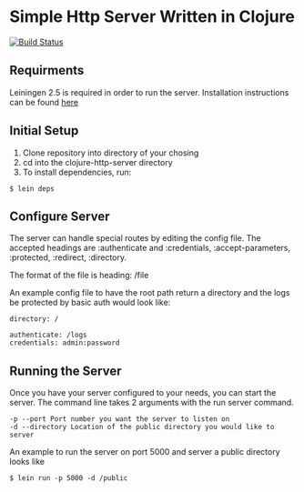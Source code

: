 # Simple Http Server Written in Clojure
[![Build Status](https://travis-ci.org/Nayshins/clojure-http-server.svg?branch=master)](https://travis-ci.org/Nayshins/clojure-http-server)
## Requirments 
Leiningen 2.5 is required in order to run the server. Installation instructions can be found [here](http://leiningen.org/)

## Initial Setup
1. Clone repository into directory of your chosing
2. cd into the clojure-http-server directory
3. To install dependencies, run:
```
$ lein deps 
```
## Configure Server
The server can handle special routes by editing the config file. The accepted headings are :authenticate and :credentials, :accept-parameters, :protected, :redirect, :directory. 

The format of the file is heading: /file

An example config file to have the root path return a directory and the logs be protected by basic auth would look like:

```
directory: /

authenticate: /logs
credentials: admin:password
```

## Running the Server
Once you have your server configured to your needs, you can start the server. The command line takes 2 arguments with the run server command.
```
-p --port Port number you want the server to listen on
-d --directory Location of the public directory you would like to server
```
An example to run the server on port 5000 and server a public directory looks like

```
$ lein run -p 5000 -d /public
```
